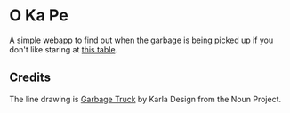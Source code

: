 # O Ka Pe
A simple webapp to find out when the garbage is being picked up if you don't like staring at [this table](https://okp.si/jsnaga_urniki_odvoza_gospodinjstvo_2019.php).

## Credits
The line drawing is [Garbage Truck](https://thenounproject.com/browse/?i=1815676) by Karla Design from the Noun Project.

